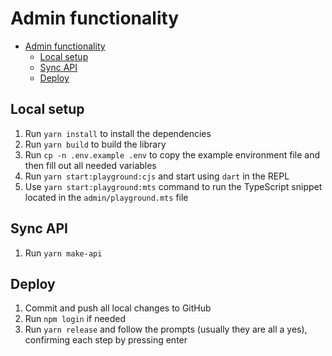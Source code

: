 # Admin functionality


- [Admin functionality](#admin-functionality)
  - [Local setup](#local-setup)
  - [Sync API](#sync-api)
  - [Deploy](#deploy)


## Local setup

1. Run `yarn install` to install the dependencies
2. Run `yarn build` to build the library
3. Run `cp -n .env.example .env` to copy the example environment file and then fill out all needed variables
4. Run `yarn start:playground:cjs` and start using `dart` in the REPL
5. Use `yarn start:playground:mts` command to run the TypeScript snippet located in the `admin/playground.mts` file


## Sync API

1. Run `yarn make-api`


## Deploy

1. Commit and push all local changes to GitHub
2. Run `npm login` if needed
3. Run `yarn release` and follow the prompts (usually they are all a yes), confirming each step by pressing enter
